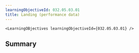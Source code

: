 ```yaml
---
learningObjectiveId: 032.05.03.01
title: Landing (performance data)
---
```


```tsx eval
<LearningOBjectives learningObjectiveId={032.05.03.01} />
```

## Summary

